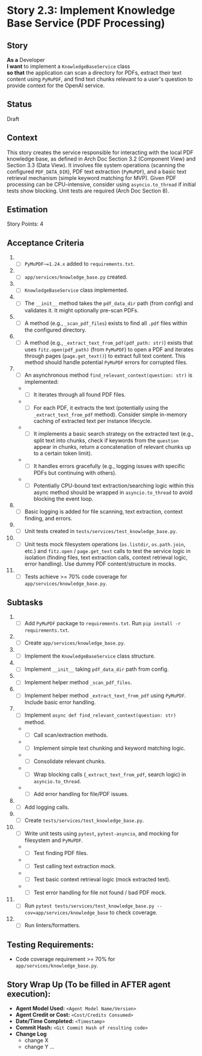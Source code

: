 # Story 2.3: Implement Knowledge Base Service (PDF Processing)

## Story

**As a** Developer\
**I want** to implement a `KnowledgeBaseService` class\
**so that** the application can scan a directory for PDFs, extract their text content using `PyMuPDF`, and find text chunks relevant to a user's question to provide context for the OpenAI service.

## Status

Draft

## Context

This story creates the service responsible for interacting with the local PDF knowledge base, as defined in Arch Doc Section 3.2 (Component View) and Section 3.3 (Data View). It involves file system operations (scanning the configured `PDF_DATA_DIR`), PDF text extraction (`PyMuPDF`), and a basic text retrieval mechanism (simple keyword matching for MVP). Given PDF processing can be CPU-intensive, consider using `asyncio.to_thread` if initial tests show blocking. Unit tests are required (Arch Doc Section 8).

## Estimation

Story Points: 4

## Acceptance Criteria

1.  - [ ] `PyMuPDF~=1.24.x` added to `requirements.txt`.
2.  - [ ] `app/services/knowledge_base.py` created.
3.  - [ ] `KnowledgeBaseService` class implemented.
4.  - [ ] The `__init__` method takes the `pdf_data_dir` path (from config) and validates it. It might optionally pre-scan PDFs.
5.  - [ ] A method (e.g., `_scan_pdf_files`) exists to find all `.pdf` files within the configured directory.
6.  - [ ] A method (e.g., `_extract_text_from_pdf(pdf_path: str)`) exists that uses `fitz.open(pdf_path)` (from `PyMuPDF`) to open a PDF and iterates through pages (`page.get_text()`) to extract full text content. This method should handle potential `PyMuPDF` errors for corrupted files.
7.  - [ ] An asynchronous method `find_relevant_context(question: str)` is implemented:
    *   - [ ] It iterates through all found PDF files.
    *   - [ ] For each PDF, it extracts the text (potentially using the `_extract_text_from_pdf` method). Consider simple in-memory caching of extracted text per instance lifecycle.
    *   - [ ] It implements a basic search strategy on the extracted text (e.g., split text into chunks, check if keywords from the `question` appear in chunks, return a concatenation of relevant chunks up to a certain token limit).
    *   - [ ] It handles errors gracefully (e.g., logging issues with specific PDFs but continuing with others).
    *   - [ ] Potentially CPU-bound text extraction/searching logic within this async method should be wrapped in `asyncio.to_thread` to avoid blocking the event loop.
8.  - [ ] Basic logging is added for file scanning, text extraction, context finding, and errors.
9.  - [ ] Unit tests created in `tests/services/test_knowledge_base.py`.
10. - [ ] Unit tests mock filesystem operations (`os.listdir`, `os.path.join`, etc.) and `fitz.open` / `page.get_text` calls to test the service logic in isolation (finding files, text extraction calls, context retrieval logic, error handling). Use dummy PDF content/structure in mocks.
11. - [ ] Tests achieve >= 70% code coverage for `app/services/knowledge_base.py`.

## Subtasks

1.  - [ ] Add `PyMuPDF` package to `requirements.txt`. Run `pip install -r requirements.txt`.
2.  - [ ] Create `app/services/knowledge_base.py`.
3.  - [ ] Implement the `KnowledgeBaseService` class structure.
4.  - [ ] Implement `__init__` taking `pdf_data_dir` path from config.
5.  - [ ] Implement helper method `_scan_pdf_files`.
6.  - [ ] Implement helper method `_extract_text_from_pdf` using `PyMuPDF`. Include basic error handling.
7.  - [ ] Implement `async def find_relevant_context(question: str)` method.
    *   - [ ] Call scan/extraction methods.
    *   - [ ] Implement simple text chunking and keyword matching logic.
    *   - [ ] Consolidate relevant chunks.
    *   - [ ] Wrap blocking calls (`_extract_text_from_pdf`, search logic) in `asyncio.to_thread`.
    *   - [ ] Add error handling for file/PDF issues.
8.  - [ ] Add logging calls.
9.  - [ ] Create `tests/services/test_knowledge_base.py`.
10. - [ ] Write unit tests using `pytest`, `pytest-asyncio`, and mocking for filesystem and `PyMuPDF`.
    *   - [ ] Test finding PDF files.
    *   - [ ] Test calling text extraction mock.
    *   - [ ] Test basic context retrieval logic (mock extracted text).
    *   - [ ] Test error handling for file not found / bad PDF mock.
11. - [ ] Run `pytest tests/services/test_knowledge_base.py --cov=app/services/knowledge_base` to check coverage.
12. - [ ] Run linters/formatters.

## Testing Requirements:

*   Code coverage requirement >= 70% for `app/services/knowledge_base.py`.

## Story Wrap Up (To be filled in AFTER agent execution):

*   **Agent Model Used:** `<Agent Model Name/Version>`
*   **Agent Credit or Cost:** `<Cost/Credits Consumed>`
*   **Date/Time Completed:** `<Timestamp>`
*   **Commit Hash:** `<Git Commit Hash of resulting code>`
*   **Change Log**
    *   change X
    *   change Y
    ... 